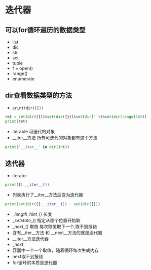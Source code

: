 # 迭代器

## 可以for循环遍历的数据类型

- list
- dic
- str
- set
- tuple
- f = open()
- range()
- enumerate

## dir查看数据类型的方法

- `print(dir([]))`

```python
ret = set(dir([]))&set(dir({}))&set(dir(''))&set(dir(range(10)))
print(ret)
```

- iterable 可迭代的对象
- \__iter__方法 所有可迭代的对象都有这个方法

```python
print('__iter__' in dir(int))
```

## 迭代器

- iterator

```python
print([].__iter__())
```

- 列表执行了__iter__方法后变为迭代器

```python
print(set(dir([].__iter__()) - set(dir([]))
```

- \__length_hint__() 长度
- \__setstate__() 指定从哪个位置开始取
- \__next__() 取值 每次取值取下一个,取不到报错
- 含有__iter__方法 和 \__next__方法的就是迭代器
- __iter__方法迭代器
- __next_
- 容器中一个一个取值，随着循环每次生成内存
- next取不到报错
- for循环的本质是迭代器